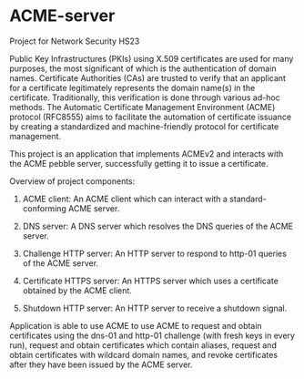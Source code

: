 # ACME-server
Project for Network Security HS23

Public Key Infrastructures (PKIs) using X.509 certificates are used for many purposes, the most significant of which is the authentication of domain names. Certificate Authorities (CAs) are trusted to verify that an applicant for a certificate legitimately represents the domain name(s) in the certificate. Traditionally, this verification is done through various ad-hoc methods.
The Automatic Certificate Management Environment (ACME) protocol (RFC8555) aims to facilitate the automation of certificate issuance by creating a standardized and machine-friendly protocol for certificate management.

This project is an application that implements ACMEv2 and interacts with the ACME pebble server, successfully getting it to issue a certificate.


Overview of project components:

1. ACME client: An ACME client which can interact with a standard-conforming ACME server.

2. DNS server: A DNS server which resolves the DNS queries of the ACME server.

3. Challenge HTTP server: An HTTP server to respond to http-01 queries of the ACME server.

4. Certificate HTTPS server: An HTTPS server which uses a certificate obtained by the ACME client.

5. Shutdown HTTP server:  An HTTP server to receive a shutdown signal.

Application is able to use ACME to use ACME to request and obtain certificates using the dns-01 and http-01 challenge (with fresh keys in every run), request and obtain certificates which contain aliases,
request and obtain certificates with wildcard domain names, and
revoke certificates after they have been issued by the ACME server.
